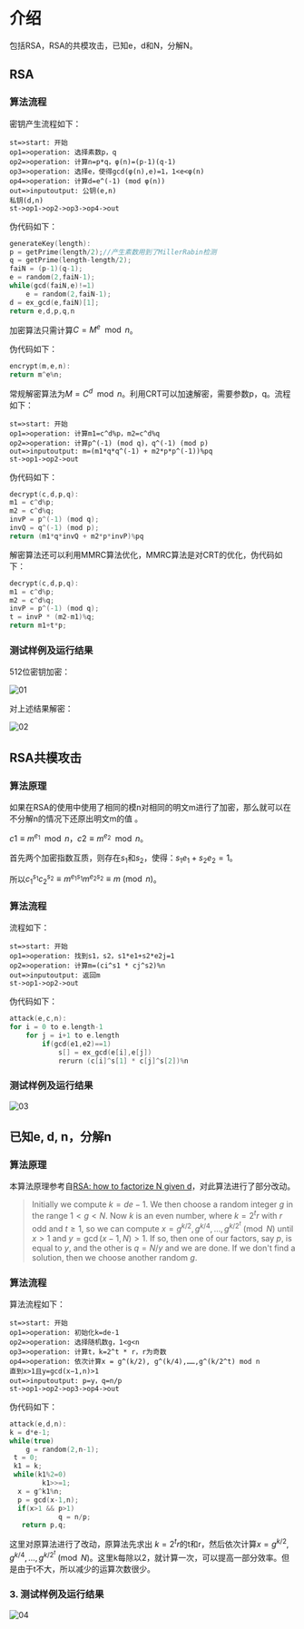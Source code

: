# 介绍

包括RSA，RSA的共模攻击，已知e，d和N，分解N。

## RSA

### 算法流程

密钥产生流程如下：

```flow
st=>start: 开始
op1=>operation: 选择素数p，q
op2=>operation: 计算n=p*q，φ(n)=(p-1)(q-1)
op3=>operation: 选择e，使得gcd(φ(n),e)=1，1<e<φ(n)
op4=>operation: 计算d=e^(-1) (mod φ(n))
out=>inputoutput: 公钥(e,n)
私钥(d,n)
st->op1->op2->op3->op4->out
```

伪代码如下：

```c
generateKey(length):
p = getPrime(length/2);//产生素数用到了MillerRabin检测
q = getPrime(length-length/2);
faiN = (p-1)(q-1);
e = random(2,faiN-1);
while(gcd(faiN,e)!=1)
    e = random(2,faiN-1);
d = ex_gcd(e,faiN)[1];
return e,d,p,q,n
```

加密算法只需计算$C = M^e\mod n$。

伪代码如下：

```c
encrypt(m,e,n):
return m^e%n;
```

常规解密算法为$M=C^d\mod n$。利用CRT可以加速解密，需要参数p，q。流程如下：

```flow
st=>start: 开始
op1=>operation: 计算m1=c^d%p，m2=c^d%q
op2=>operation: 计算p^(-1) (mod q)，q^(-1) (mod p)
out=>inputoutput: m=(m1*q*q^(-1) + m2*p*p^(-1))%pq
st->op1->op2->out
```

伪代码如下：

```c
decrypt(c,d,p,q):
m1 = c^d%p;
m2 = c^d%q;
invP = p^(-1) (mod q);
invQ = q^(-1) (mod p);
return (m1*q*invQ + m2*p*invP)%pq
```

解密算法还可以利用MMRC算法优化，MMRC算法是对CRT的优化，伪代码如下：

```c
decrypt(c,d,p,q):
m1 = c^d%p;
m2 = c^d%q;
invP = p^(-1) (mod q);
t = invP * (m2-m1)%q;
return m1+t*p;
```

### 测试样例及运行结果

512位密钥加密：

![01](pictures/01.png)

对上述结果解密：

![02](pictures/02.png)

## RSA共模攻击

### 算法原理

如果在RSA的使用中使用了相同的模n对相同的明文m进行了加密，那么就可以在不分解n的情况下还原出明文m的值 。

$c1≡m^{e_1}\mod n$，$c2≡m^{e_2}\mod n$。

首先两个加密指数互质，则存在$s_1$和$s_2$，使得：$s_1e_1+s_2e_2=1$。

所以$c_1^{s_1}c_2^{s_2}≡m^{e_1s_1}m^{e_2s_2}≡m\pmod n$。

### 算法流程

流程如下：

```flow
st=>start: 开始
op1=>operation: 找到s1，s2，s1*e1+s2*e2j=1
op2=>operation: 计算m=(ci^s1 * cj^s2)%n
out=>inputoutput: 返回m
st->op1->op2->out
```

伪代码如下：

```c
attack(e,c,n):
for i = 0 to e.length-1
    for j = i+1 to e.length
        if(gcd(e1,e2)==1)
            s[] = ex_gcd(e[i],e[j])
            rerurn (c[i]^s[1] * c[j]^s[2])%n
```

### 测试样例及运行结果

![03](pictures/03.png)

## 已知e, d, n，分解n

### 算法原理

本算法原理参考自[RSA: how to factorize N given d](https://www.di-mgt.com.au/rsa_factorize_n.html)，对此算法进行了部分改动。

> Initially we compute $k = de-1$. We then choose a random integer $g$ in the range $1 \lt g \lt N$. Now $k$ is an even number, where $k = 2^tr$ with $r$ odd and $t\geq1$, so we can compute $x = g^{k/2}, g^{k/4}, \ldots, g^{k/2^t} \pmod N$ until $x \gt 1$ and $y = \gcd(x-1, N) \gt 1$. If so, then one of our factors, say $p$, is equal to $y$, and the other is $q=N/y$ and we are done. If we don't find a solution, then we choose another random $g$.

### 算法流程

算法流程如下：

```flow
st=>start: 开始
op1=>operation: 初始化k=de-1
op2=>operation: 选择随机数g，1<g<n
op3=>operation: 计算t，k=2^t * r，r为奇数
op4=>operation: 依次计算x = g^(k/2), g^(k/4),……,g^(k/2^t) mod n
直到x>1且y=gcd(x−1,n)>1
out=>inputoutput: p=y，q=n/p
st->op1->op2->op3->op4->out
```

伪代码如下：

```c
attack(e,d,n):
k = d*e-1;
while(true)
    g = random(2,n-1);
 t = 0;
 k1 = k;
 while(k1%2=0)
        k1>>=1;
  x = g^k1%n;
  p = gcd(x-1,n);
  if(x>1 && p>1)
            q = n/p;
   return p,q;
```

这里对原算法进行了改动，原算法先求出 $k = 2^tr$的t和r，然后依次计算$x = g^{k/2}, g^{k/4}, \ldots, g^{k/2^t} \pmod N$。这里k每除以2，就计算一次，可以提高一部分效率。但是由于t不大，所以减少的运算次数很少。

### 3. 测试样例及运行结果

![04](pictures/04.png)
